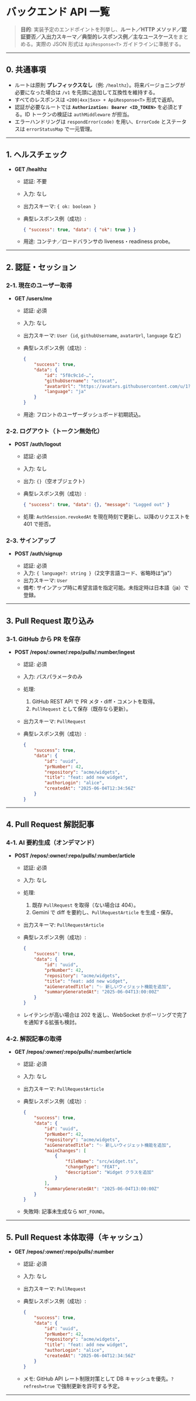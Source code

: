 # バックエンド API 一覧

> **目的**: 実装予定のエンドポイントを列挙し、**ルート／HTTP メソッド／認証要否／入出力スキーマ／典型的レスポンス例／主なユースケース**をまとめる。実際の JSON 形式は `ApiResponse<T>` ガイドラインに準拠する。

---

## 0. 共通事項

-   ルートは原則 **プレフィックスなし**（例: `/healthz`）。将来バージョニングが必要になった場合は `/v1` を先頭に追加して互換性を維持する。
-   すべてのレスポンスは `<200|4xx|5xx> + ApiResponse<T>` 形式で返却。
-   認証が必要なルートでは **`Authorization: Bearer <ID_TOKEN>`** を必須とする。ID トークンの検証は `authMiddleware` が担当。
-   エラーハンドリングは `respondError(code)` を用い、`ErrorCode` とステータスは `errorStatusMap` で一元管理。

---

## 1. ヘルスチェック

-   **GET /healthz**

    -   認証: 不要
    -   入力: なし
    -   出力スキーマ: `{ ok: boolean }`
    -   典型レスポンス例（成功）:

        ```json
        { "success": true, "data": { "ok": true } }
        ```

    -   用途: コンテナ／ロードバランサの liveness・readiness probe。

---

## 2. 認証・セッション

### 2‑1. 現在のユーザー取得

-   **GET /users/me**

    -   認証: 必須
    -   入力: なし
    -   出力スキーマ: `User`（`id`, `githubUsername`, `avatarUrl`, `language` など）
    -   典型レスポンス例（成功）:

        ```json
        {
        	"success": true,
        	"data": {
        		"id": "5f8c9c1d-…",
        		"githubUsername": "octocat",
        		"avatarUrl": "https://avatars.githubusercontent.com/u/1?v=4",
        		"language": "ja"
        	}
        }
        ```

    -   用途: フロントのユーザーダッシュボード初期読込。

### 2‑2. ログアウト（トークン無効化）

-   **POST /auth/logout**

    -   認証: 必須
    -   入力: なし
    -   出力: `{}`（空オブジェクト）
    -   典型レスポンス例（成功）:

        ```json
        { "success": true, "data": {}, "message": "Logged out" }
        ```

    -   処理: `AuthSession.revokedAt` を現在時刻で更新し、以降のリクエストを 401 で拒否。

### 2‑3. サインアップ

-   **POST /auth/signup**

    -   認証: 必須
    -   入力: `{ language?: string }`（2文字言語コード、省略時は"ja"）
    -   出力スキーマ: `User`
    -   備考: サインアップ時に希望言語を指定可能。未指定時は日本語（ja）で登録。

---

## 3. Pull Request 取り込み

### 3‑1. GitHub から PR を保存

-   **POST /repos/\:owner/\:repo/pulls/\:number/ingest**

    -   認証: 必須
    -   入力: パスパラメータのみ
    -   処理:

        1. GitHub REST API で PR メタ・diff・コメントを取得。
        2. `PullRequest` として保存（既存なら更新）。

    -   出力スキーマ: `PullRequest`
    -   典型レスポンス例（成功）:

        ```json
        {
        	"success": true,
        	"data": {
        		"id": "uuid",
        		"prNumber": 42,
        		"repository": "acme/widgets",
        		"title": "feat: add new widget",
        		"authorLogin": "alice",
        		"createdAt": "2025-06-04T12:34:56Z"
        	}
        }
        ```

---

## 4. Pull Request 解説記事

### 4‑1. AI 要約生成（オンデマンド）

-   **POST /repos/\:owner/\:repo/pulls/\:number/article**

    -   認証: 必須
    -   入力: なし
    -   処理:

        1. 既存 `PullRequest` を取得（ない場合は 404）。
        2. Gemini で diff を要約し、`PullRequestArticle` を生成・保存。

    -   出力スキーマ: `PullRequestArticle`
    -   典型レスポンス例（成功）:

        ```json
        {
        	"success": true,
        	"data": {
        		"id": "uuid",
        		"prNumber": 42,
        		"repository": "acme/widgets",
        		"title": "feat: add new widget",
        		"aiGeneratedTitle": "✨ 新しいウィジェット機能を追加",
        		"summaryGeneratedAt": "2025-06-04T13:00:00Z"
        	}
        }
        ```

    -   レイテンシが高い場合は 202 を返し、WebSocket かポーリングで完了を通知する拡張も検討。

### 4‑2. 解説記事の取得

-   **GET /repos/\:owner/\:repo/pulls/\:number/article**

    -   認証: 必須
    -   入力: なし
    -   出力スキーマ: `PullRequestArticle`
    -   典型レスポンス例（成功）:

        ```json
        {
        	"success": true,
        	"data": {
        		"id": "uuid",
        		"prNumber": 42,
        		"repository": "acme/widgets",
        		"aiGeneratedTitle": "✨ 新しいウィジェット機能を追加",
        		"mainChanges": [
        			{
        				"fileName": "src/widget.ts",
        				"changeType": "FEAT",
        				"description": "Widget クラスを追加"
        			}
        		],
        		"summaryGeneratedAt": "2025-06-04T13:00:00Z"
        	}
        }
        ```

    -   失敗時: 記事未生成なら `NOT_FOUND`。

---

## 5. Pull Request 本体取得（キャッシュ）

-   **GET /repos/\:owner/\:repo/pulls/\:number**

    -   認証: 必須
    -   入力: なし
    -   出力スキーマ: `PullRequest`
    -   典型レスポンス例（成功）:

        ```json
        {
        	"success": true,
        	"data": {
        		"id": "uuid",
        		"prNumber": 42,
        		"repository": "acme/widgets",
        		"title": "feat: add new widget",
        		"authorLogin": "alice",
        		"createdAt": "2025-06-04T12:34:56Z"
        	}
        }
        ```

    -   メモ: GitHub API レート制限対策として DB キャッシュを優先。`?refresh=true` で強制更新を許可する予定。

---
